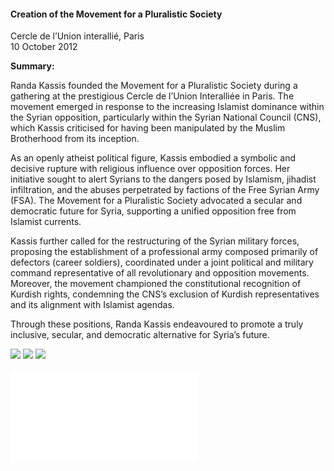 <h4>Creation of the Movement for a Pluralistic Society</h4>

Cercle de l’Union interallié, Paris  
10 October 2012
	
<b>Summary:</b>	

Randa Kassis founded the Movement for a Pluralistic Society during a gathering at the prestigious Cercle de l’Union Interalliée in Paris. The movement emerged in response to the increasing Islamist dominance within the Syrian opposition, particularly within the Syrian National Council (CNS), which Kassis criticised for having been manipulated by the Muslim Brotherhood from its inception.

As an openly atheist political figure, Kassis embodied a symbolic and decisive rupture with religious influence over opposition forces. Her initiative sought to alert Syrians to the dangers posed by Islamism, jihadist infiltration, and the abuses perpetrated by factions of the Free Syrian Army (FSA). The Movement for a Pluralistic Society advocated a secular and democratic future for Syria, supporting a unified opposition free from Islamist currents.

Kassis further called for the restructuring of the Syrian military forces, proposing the establishment of a professional army composed primarily of defectors (career soldiers), coordinated under a joint political and military command representative of all revolutionary and opposition movements. Moreover, the movement championed the constitutional recognition of Kurdish rights, condemning the CNS’s exclusion of Kurdish representatives and its alignment with Islamist agendas.

Through these positions, Randa Kassis endeavoured to promote a truly inclusive, secular, and democratic alternative for Syria’s future.

![](149.jpeg)
![](150.jpeg)
![](151.jpeg)

![](152.pdf)
<p></p>
